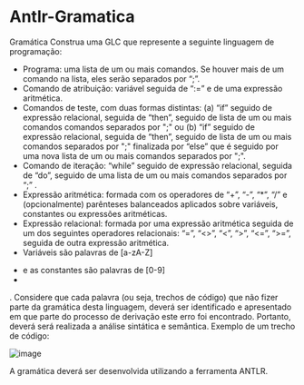 # Antlr-Gramatica
Gramática
Construa uma GLC que represente a seguinte linguagem de programação:
* Programa: uma lista de um ou mais comandos. Se houver mais de um comando na lista,
eles serão separados por “;”.
* Comando de atribuição: variável seguida de “:=” e de uma expressão aritmética.
* Comandos de teste, com duas formas distintas:
(a) “if” seguido de expressão relacional, seguida de “then”, seguido de lista de um
ou mais comandos comandos separados por ";" ou
(b) “if” seguido de expressão relacional, seguida de “then”, seguido de lista de um ou
mais comandos separados por ";" finalizada por “else” que é seguido por uma nova lista de
um ou mais comandos separados por ";".
* Comando de iteração: “while” seguido de expressão relacional, seguida de “do”, seguido
de uma lista de um ou mais comandos separados por “;” .
* Expressão aritmética: formada com os operadores de “+”, “-”, “*”, “/” e (opcionalmente)
parênteses balanceados aplicados sobre variáveis, constantes ou expressões aritméticas.
* Expressão relacional: formada por uma expressão aritmética seguida de um dos seguintes
operadores relacionais: “=”, “<>”, “<”, “>”, “<=”, “>=”, seguida de outra expressão aritmética.
* Variáveis são palavras de [a-zA-Z]
+ e as constantes são palavras de [0-9]
+
.
Considere que cada palavra (ou seja, trechos de código) que não fizer parte da gramática desta
linguagem, deverá ser identificado e apresentado em que parte do processo de derivação este erro
foi encontrado. Portanto, deverá será realizada a análise sintática e semântica.
Exemplo de um trecho de código:

![image](https://user-images.githubusercontent.com/73067604/139755084-72319af5-17a8-4074-ae63-9fee174cc111.png)


A gramática deverá ser desenvolvida utilizando a ferramenta ANTLR.
